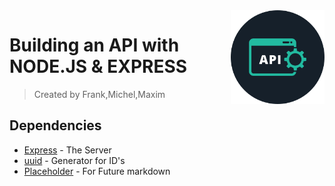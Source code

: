 <img src="icon.png" align="right" width="150px" />

# Building an API with NODE.JS & EXPRESS
>Created by Frank,Michel,Maxim

## Dependencies
- [Express](https://expressjs.com/) - The Server
- [uuid](https://github.com/uuidjs/uuid#readme) - Generator for ID's
- [Placeholder](Placeholder) - For Future markdown